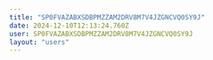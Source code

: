 ```yaml
---
title: "SP0FVAZABXSDBPMZZAM2DRV8M7V4JZGNCVQ0SY9J"
date: 2024-12-10T12:13:24.760Z
user: SP0FVAZABXSDBPMZZAM2DRV8M7V4JZGNCVQ0SY9J
layout: "users"
---
```

    